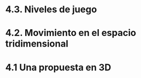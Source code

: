 # 4.3. Niveles de juego 

# 4.2. Movimiento en el espacio tridimensional

# 4.1 Una propuesta en 3D
